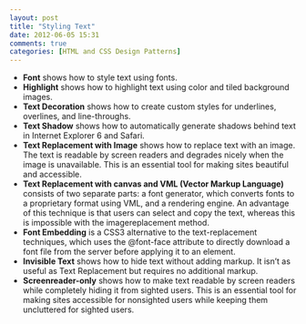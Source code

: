 ```yaml
---
layout: post
title: "Styling Text"
date: 2012-06-05 15:31
comments: true
categories: [HTML and CSS Design Patterns]
---
```


<div><ul>
<li><strong>Font</strong> shows how to style text using fonts.</li>
<li><strong>Highlight</strong> shows how to highlight text using color and tiled background images.</li>
<li><strong>Text Decoration</strong> shows how to create custom styles for underlines, overlines, and line-throughs.</li>
<li><strong>Text Shadow</strong> shows how to automatically generate shadows behind text in Internet Explorer 6 and Safari.</li>
<li><strong>Text Replacement with Image</strong> shows how to replace text with an image. The text is readable by screen readers and degrades nicely when the image is unavailable.
This is an essential tool for making sites beautiful and accessible.</li>
<li><strong>Text Replacement with canvas and VML (Vector Markup Language)</strong> consists of two separate parts: a font generator, which converts fonts to a proprietary format using VML, and a rendering engine. An advantage of this technique is that users can select and copy the text, whereas this is impossible with the imagereplacement method.</li>
<li><strong>Font Embedding</strong> is a CSS3 alternative to the text-replacement techniques, which uses the @font-face attribute to directly download a font file from the server before applying it to an element.</li>
<li><strong>Invisible Text</strong> shows how to hide text without adding markup. It isn’t as useful as Text Replacement but requires no additional markup.</li>
<li><strong>Screenreader-only</strong> shows how to make text readable by screen readers while completely hiding it from sighted users. This is an essential tool for making sites accessible for nonsighted users while keeping them uncluttered for sighted users.</li>
</ul></div>